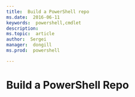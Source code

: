 ```yaml
---
title:  Build a PowerShell repo
ms.date:  2016-06-11
keywords:  powershell,cmdlet
description:  
ms.topic:  article
author:  Sergei
manager:  dongill
ms.prod:  powershell

---
```

# Build a PowerShell Repo
